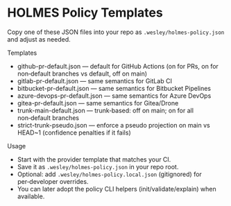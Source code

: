 # HOLMES Policy Templates

Copy one of these JSON files into your repo as `.wesley/holmes-policy.json` and adjust as needed.

Templates
- github-pr-default.json — default for GitHub Actions (on for PRs, on for non‑default branches vs default, off on main)
- gitlab-pr-default.json — same semantics for GitLab CI
- bitbucket-pr-default.json — same semantics for Bitbucket Pipelines
- azure-devops-pr-default.json — same semantics for Azure DevOps
- gitea-pr-default.json — same semantics for Gitea/Drone
- trunk-main-default.json — trunk‑based: off on main; on for all non‑default branches
- strict-trunk-pseudo.json — enforce a pseudo projection on main vs HEAD~1 (confidence penalties if it fails)

Usage
- Start with the provider template that matches your CI.
- Save it as `.wesley/holmes-policy.json` in your repo root.
- Optional: add `.wesley/holmes-policy.local.json` (gitignored) for per‑developer overrides.
- You can later adopt the policy CLI helpers (init/validate/explain) when available.

